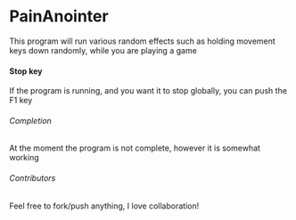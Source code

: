 # PainAnointer
This program will run various random effects such as holding movement keys down randomly, while you are playing a game

#### Stop key
If the program is running, and you want it to stop globally, you can push the F1 key

###### Completion
At the moment the program is not complete, however it is somewhat working

###### Contributors
Feel free to fork/push anything, I love collaboration!